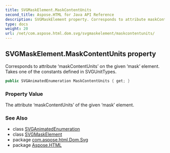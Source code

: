 ```yaml
---
title: SVGMaskElement.MaskContentUnits
second_title: Aspose.HTML for Java API Reference
description: SVGMaskElement property. Corresponds to attribute maskContentUnits on the given mask element. Takes one of the constants defined in SVGUnitTypes
type: docs
weight: 20
url: /net/com.aspose.html.dom.svg/svgmaskelement/maskcontentunits/
---
```

## SVGMaskElement.MaskContentUnits property

Corresponds to attribute ‘maskContentUnits’ on the given ‘mask’ element. Takes one of the constants defined in SVGUnitTypes.

```java
public SVGAnimatedEnumeration MaskContentUnits { get; }
```

### Property Value

The attribute ‘maskContentUnits’ of the given ‘mask’ element.

### See Also

* class [SVGAnimatedEnumeration](../../../com.aspose.html.dom.svg.datatypes/svganimatedenumeration/)
* class [SVGMaskElement](../)
* package [com.aspose.html.Dom.Svg](../../svgmaskelement/)
* package [Aspose.HTML](../../../)
